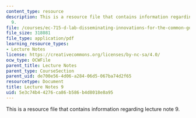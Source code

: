 ```yaml
---
content_type: resource
description: This is a resource file that contains information regarding lecture note
  9.
file: /courses/ec-715-d-lab-disseminating-innovations-for-the-common-good-spring-2007/5e3c74b44276ca86b586b4d8018e8a95_MITEC_715S07_notes09.pdf
file_size: 318081
file_type: application/pdf
learning_resource_types:
- Lecture Notes
license: https://creativecommons.org/licenses/by-nc-sa/4.0/
ocw_type: OCWFile
parent_title: Lecture Notes
parent_type: CourseSection
parent_uid: de700e56-4d06-a284-06d5-067ba74d2f65
resourcetype: Document
title: Lecture Notes 9
uid: 5e3c74b4-4276-ca86-b586-b4d8018e8a95
---
```

This is a resource file that contains information regarding lecture note 9.